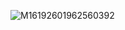![M16192601962560392](https://github.com/Hold-your-breath-love-dive/.github/assets/98750438/814c2add-c519-4ab3-9814-9a46287b1a27)
